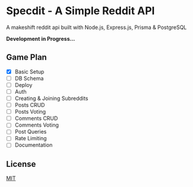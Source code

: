 # Specdit - A Simple Reddit API

A makeshift reddit api built with Node.js, Express.js, Prisma &amp; PostgreSQL

**Development in Progress...**

## Game Plan

- [x] Basic Setup
- [ ] DB Schema
- [ ] Deploy
- [ ] Auth
- [ ] Creating & Joining Subreddits
- [ ] Posts CRUD
- [ ] Posts Voting
- [ ] Comments CRUD
- [ ] Comments Voting
- [ ] Post Queries
- [ ] Rate Limiting
- [ ] Documentation

## License

[MIT](https://choosealicense.com/licenses/mit/)
